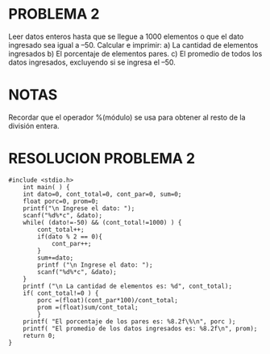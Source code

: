 # PROBLEMA 2

Leer datos enteros hasta que se llegue a 1000 elementos o que el dato ingresado sea igual a –50. 
Calcular e imprimir: 
a) La cantidad de elementos ingresados 
b) El porcentaje de elementos pares. 
c) El promedio de todos los datos ingresados, excluyendo si se ingresa el –50. 

# NOTAS
Recordar que el operador %(módulo) se usa para obtener al resto de la división entera.

# RESOLUCION PROBLEMA 2
    #include <stdio.h>
        int main( ) {
        int dato=0, cont_total=0, cont_par=0, sum=0;
        float porc=0, prom=0;
        printf("\n Ingrese el dato: ");
        scanf("%d%*c", &dato);
        while( (dato!=-50) && (cont_total!=1000) ) {
            cont_total++;
            if(dato % 2 == 0){
                cont_par++;
            }
            sum+=dato;
            printf ("\n Ingrese el dato: ");
            scanf("%d%*c", &dato);
        }
        printf ("\n La cantidad de elementos es: %d", cont_total);
        if( cont_total!=0 ) {
            porc =(float)(cont_par*100)/cont_total;
            prom =(float)sum/cont_total;
            }
        printf( "El porcentaje de los pares es: %8.2f\%\n", porc );
        printf( "El promedio de los datos ingresados es: %8.2f\n", prom);
        return 0;
    }
